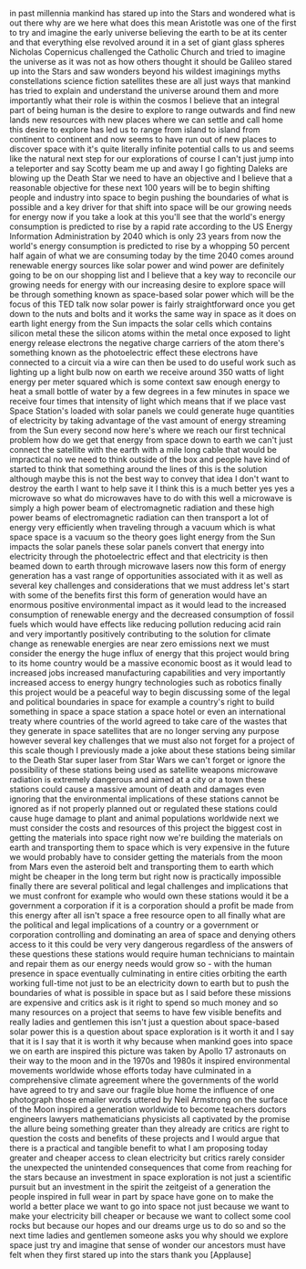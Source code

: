 
in past millennia mankind has stared up
into the Stars and wondered what is out
there why are we here what does this
mean
Aristotle was one of the first to try
and imagine the early universe believing
the earth to be at its center and that
everything else revolved around it in a
set of giant glass spheres Nicholas
Copernicus challenged the Catholic
Church and tried to imagine the universe
as it was not as how others thought it
should be Galileo
stared up into the Stars and saw wonders
beyond his wildest imaginings myths
constellations science fiction
satellites these are all just ways that
mankind has tried to explain and
understand the universe around them and
more importantly what their role is
within the cosmos I believe that an
integral part of being human is the
desire to explore to range outwards and
find new lands new resources with new
places where we can settle and call home
this desire to explore has led us to
range from island to island from
continent to continent and now seems to
have run out of new places to discover
space with it&#39;s quite literally infinite
potential calls to us and seems like the
natural next step for our explorations
of course I can&#39;t just jump into a
teleporter and say Scotty beam me up and
away I go fighting Daleks are blowing up
the Death Star we need to have an
objective and I believe that a
reasonable objective for these next 100
years will be to begin shifting people
and industry into space to begin pushing
the boundaries of what is possible and a
key driver for that shift into space
will be our growing needs for energy now
if you take a look at this
you&#39;ll see that the world&#39;s energy
consumption is predicted to rise by a
rapid rate according to the US Energy
Information Administration by 2040 which
is only 23 years from now the world&#39;s
energy consumption is predicted to rise
by a whopping 50 percent half again of
what we are consuming today by the time
2040 comes around renewable energy
sources like solar power and wind power
are definitely going to be on our
shopping list and I believe that a key
way to reconcile our growing needs for
energy with our increasing desire to
explore space will be through something
known as space-based solar power which
will be the focus of this TED talk now
solar power is fairly straightforward
once you get down to the nuts and bolts
and it works the same way in space as it
does on earth light energy from the Sun
impacts the solar cells which contains
silicon metal these the silicon atoms
within the metal once exposed to light
energy release electrons the negative
charge carriers of the atom
there&#39;s something known as the
photoelectric effect these electrons
have connected to a circuit via a wire
can then be used to do useful work such
as lighting up a light bulb now on earth
we receive around 350 watts of light
energy per meter squared which is some
context saw enough energy to heat a
small bottle of water by a few degrees
in a few minutes in space we receive
four times that intensity of light which
means that if we place vast Space
Station&#39;s loaded with solar panels we
could generate huge quantities of
electricity by taking advantage of the
vast amount of energy streaming from the
Sun every second now here&#39;s where we
reach our first technical problem how do
we get that energy from space down to
earth we can&#39;t just connect the
satellite with the earth with a mile
long cable that would be impractical no
we need to think outside of the box and
people have kind of started to think
that something around the lines of
this is the solution although maybe this
is not the best way to convey that idea
I don&#39;t want to destroy the earth I want
to help save it I think this is a much
better yes yes a microwave so what do
microwaves have to do with this well a
microwave is simply a high power beam of
electromagnetic radiation and these high
power beams of electromagnetic radiation
can then transport a lot of energy very
efficiently when traveling through a
vacuum which is what space space is a
vacuum so the theory goes light energy
from the Sun impacts the solar panels
these solar panels convert that energy
into electricity through the
photoelectric effect and that
electricity is then beamed down to earth
through microwave lasers now this form
of energy generation has a vast range of
opportunities associated with it as well
as several key challenges and
considerations that we must address
let&#39;s start with some of the benefits
first this form of generation would have
an enormous positive environmental
impact as it would lead to the increased
consumption of renewable energy and the
decreased consumption of fossil fuels
which would have effects like reducing
pollution reducing acid rain and very
importantly positively contributing to
the solution for climate change as
renewable energies are near zero
emissions next we must consider the
energy the huge influx of energy that
this project would bring to its home
country would be a massive economic
boost as it would lead to increased jobs
increased manufacturing capabilities and
very importantly increased access to
energy hungry technologies such as
robotics finally this project would be a
peaceful way to begin discussing some of
the legal and political boundaries in
space for example a country&#39;s right to
build something in space a space station
a space hotel or even an international
treaty where countries of the world
agreed to take care of the wastes that
they generate in space satellites that
are no longer serving any purpose
however
several key challenges that we must also
not forget for a project of this scale
though I previously made a joke about
these stations being similar to the
Death Star super laser from Star Wars we
can&#39;t forget or ignore the possibility
of these stations being used as
satellite weapons microwave radiation is
extremely dangerous and aimed at a city
or a town these stations could cause a
massive amount of death and damages even
ignoring that the environmental
implications of these stations cannot be
ignored as if not properly planned out
or regulated these stations could cause
huge damage to plant and animal
populations worldwide next we must
consider the costs and resources of this
project the biggest cost in getting the
materials into space right now we&#39;re
building the materials on earth and
transporting them to space which is very
expensive in the future we would
probably have to consider getting the
materials from the moon from Mars even
the asteroid belt and transporting them
to earth which might be cheaper in the
long term but right now is practically
impossible
finally there are several political and
legal challenges and implications that
we must confront for example who would
own these stations would it be a
government a corporation if it is a
corporation should a profit be made from
this energy after all isn&#39;t space a free
resource open to all finally what are
the political and legal implications of
a country or a government or corporation
controlling and dominating an area of
space and denying others access to it
this could be very very dangerous
regardless of the answers of these
questions these stations would require
human technicians to maintain and repair
them as our energy needs would grow so -
with the human presence in space
eventually culminating in entire cities
orbiting the earth working full-time not
just to be an electricity down to earth
but to push the boundaries of what is
possible in space but as I said before
these missions are expensive and critics
ask
is it right to spend so much money and
so many resources on a project that
seems to have few visible benefits and
really ladies and gentlemen this isn&#39;t
just a question about space-based solar
power this is a question about space
exploration is it worth it and I say
that it is I say that it is worth it why
because when mankind goes into space we
on earth are inspired this picture was
taken by Apollo 17 astronauts on their
way to the moon and in the 1970s and
1980s it inspired environmental
movements worldwide whose efforts today
have culminated in a comprehensive
climate agreement where the governments
of the world have agreed to try and save
our fragile blue home the influence of
one photograph those emailer words
uttered by Neil Armstrong on the surface
of the Moon inspired a generation
worldwide to become teachers doctors
engineers lawyers mathematicians
physicists all captivated by the promise
the allure being something greater than
they already are
critics are right to question the costs
and benefits of these projects and I
would argue that there is a practical
and tangible benefit to what I am
proposing today greater and cheaper
access to clean electricity but critics
rarely consider the unexpected the
unintended consequences that come from
reaching for the stars because an
investment in space exploration is not
just a scientific pursuit but an
investment in the spirit the zeitgeist
of a generation the people inspired in
full wear in part by space have gone on
to make the world a better place we want
to go into
space not just because we want to make
your electricity bill cheaper or because
we want to collect some cool rocks but
because our hopes and our dreams urge us
to do so and so the next time ladies and
gentlemen someone asks you why should we
explore space just try and imagine that
sense of wonder our ancestors must have
felt when they first stared up into the
stars thank you
[Applause]
